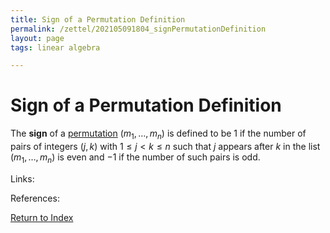 ```yaml
---
title: Sign of a Permutation Definition
permalink: /zettel/202105091804_signPermutationDefinition
layout: page
tags: linear algebra

---
```

# Sign of a Permutation Definition

The **sign** of a [permutation](202105091800_permutationDefinition) $(m_1, \ldots, m_n)$ is defined to be 
1 if the number of pairs of integers $(j,k)$ with $1 \leq j < k \leq n$ such that $j$ appears after $k$ in the list
$(m_1, \ldots, m_n)$ is even and $-1$ if the number of such pairs is odd.

Links: 

References: 

[Return to Index](index)